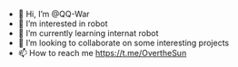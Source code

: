 - 👋 Hi, I’m @QQ-War
- 👀 I’m interested in robot
- 🌱 I’m currently learning internat robot
- 💞️ I’m looking to collaborate on some interesting projects
- 📫 How to reach me https://t.me/OvertheSun

<!---
QQ-War/QQ-War is a ✨ special ✨ repository because its `README.md` (this file) appears on your GitHub profile.
You can click the Preview link to take a look at your changes.
--->
